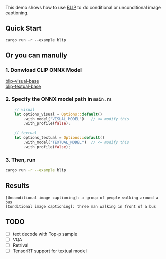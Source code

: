 This demo shows how to use [BLIP](https://arxiv.org/abs/2201.12086) to do conditional or unconditional image captioning.


## Quick Start

```shell
cargo run -r --example blip
```

## Or you can manully


### 1. Donwload CLIP ONNX Model

[blip-visual-base](https://github.com/jamjamjon/assets/releases/download/v0.0.1/blip-visual-base.onnx)  
[blip-textual-base](https://github.com/jamjamjon/assets/releases/download/v0.0.1/blip-textual-base.onnx)


### 2. Specify the ONNX model path in `main.rs`

```Rust
    // visual
    let options_visual = Options::default()
        .with_model("VISUAL_MODEL")   // <= modify this
        .with_profile(false);

    // textual
    let options_textual = Options::default()
        .with_model("TEXTUAL_MODEL")  // <= modify this
        .with_profile(false);

```

### 3. Then, run

```bash
cargo run -r --example blip
```


## Results

```shell
[Unconditional image captioning]: a group of people walking around a bus
[Conditional image captioning]: three man walking in front of a bus
```

## TODO

* [ ] text decode with Top-p sample
* [ ] VQA
* [ ] Retrival
* [ ] TensorRT support for textual model
